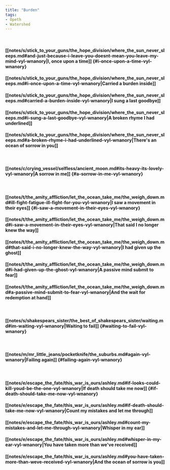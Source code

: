 ```yaml
---
title: "Burden"
tags:
- Opeth
- Watershed
---
```

&nbsp;
#### [[notes/s/stick_to_your_guns/the_hope_division/where_the_sun_never_sleeps.md#and-just-because-i-leave-you-doesnt-mean-you-leave-my-mind-vyl-wnanory|I, once upon a time]] {#i-once-upon-a-time-vyl-wnanory}
#### [[notes/s/stick_to_your_guns/the_hope_division/where_the_sun_never_sleeps.md#i-once-upon-a-time-vyl-wnanory|Carried a burden inside]]
#### [[notes/s/stick_to_your_guns/the_hope_division/where_the_sun_never_sleeps.md#carried-a-burden-inside-vyl-wnanory|I sung a last goodbye]]
#### [[notes/s/stick_to_your_guns/the_hope_division/where_the_sun_never_sleeps.md#i-sung-a-last-goodbye-vyl-wnanory|A broken rhyme I had underlined]]
#### [[notes/s/stick_to_your_guns/the_hope_division/where_the_sun_never_sleeps.md#a-broken-rhyme-i-had-underlined-vyl-wnanory|There's an ocean of sorrow in you]]
&nbsp;
#### [[notes/c/crying_vessel/selfless/ancient_moon.md#its-heavy-its-lovely-vyl-wnanory|A sorrow in me]] {#a-sorrow-in-me-vyl-wnanory}
&nbsp;
#### [[notes/t/the_amity_affliction/let_the_ocean_take_me/the_weigh_down.md#ill-fight-fatigue-ill-fight-for-you-vyl-wnanory|I saw a movement in their eyes]] {#i-saw-a-movement-in-their-eyes-vyl-wnanory}
#### [[notes/t/the_amity_affliction/let_the_ocean_take_me/the_weigh_down.md#i-saw-a-movement-in-their-eyes-vyl-wnanory|That said I no longer knew the way]]
#### [[notes/t/the_amity_affliction/let_the_ocean_take_me/the_weigh_down.md#that-said-i-no-longer-knew-the-way-vyl-wnanory|I had given up the ghost]]
#### [[notes/t/the_amity_affliction/let_the_ocean_take_me/the_weigh_down.md#i-had-given-up-the-ghost-vyl-wnanory|A passive mind submit to fear]]
#### [[notes/t/the_amity_affliction/let_the_ocean_take_me/the_weigh_down.md#a-passive-mind-submit-to-fear-vyl-wnanory|And the wait for redemption at hand]]
&nbsp;
#### [[notes/s/shakespears_sister/the_best_of_shakespears_sister/waiting.md#im-waiting-vyl-wnanory|Waiting to fail]] {#waiting-to-fail-vyl-wnanory}
&nbsp;
#### [[notes/m/mr_little_jeans/pocketknife/the_suburbs.md#again-vyl-wnanory|Failing again]] {#failing-again-vyl-wnanory}
&nbsp;
#### [[notes/e/escape_the_fate/this_war_is_ours/ashley.md#if-looks-could-kill-youd-be-the-one-vyl-wnanory|If death should take me now]] {#if-death-should-take-me-now-vyl-wnanory}
#### [[notes/e/escape_the_fate/this_war_is_ours/ashley.md#if-death-should-take-me-now-vyl-wnanory|Count my mistakes and let me through]]
#### [[notes/e/escape_the_fate/this_war_is_ours/ashley.md#count-my-mistakes-and-let-me-through-vyl-wnanory|Whisper in my ear]]
#### [[notes/e/escape_the_fate/this_war_is_ours/ashley.md#whisper-in-my-ear-vyl-wnanory|You have taken more than we've received]]
#### [[notes/e/escape_the_fate/this_war_is_ours/ashley.md#you-have-taken-more-than-weve-received-vyl-wnanory|And the ocean of sorrow is you]]
